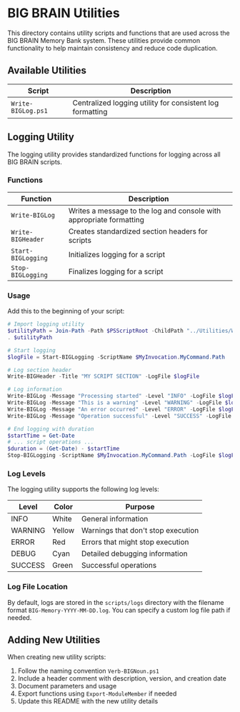 # BIG BRAIN Utilities

This directory contains utility scripts and functions that are used across the BIG BRAIN Memory Bank system. These utilities provide common functionality to help maintain consistency and reduce code duplication.

## Available Utilities

| Script             | Description                                               |
| ------------------ | --------------------------------------------------------- |
| `Write-BIGLog.ps1` | Centralized logging utility for consistent log formatting |

## Logging Utility

The logging utility provides standardized functions for logging across all BIG BRAIN scripts.

### Functions

| Function           | Description                                                         |
| ------------------ | ------------------------------------------------------------------- |
| `Write-BIGLog`     | Writes a message to the log and console with appropriate formatting |
| `Write-BIGHeader`  | Creates standardized section headers for scripts                    |
| `Start-BIGLogging` | Initializes logging for a script                                    |
| `Stop-BIGLogging`  | Finalizes logging for a script                                      |

### Usage

Add this to the beginning of your script:

```powershell
# Import logging utility
$utilityPath = Join-Path -Path $PSScriptRoot -ChildPath "../Utilities/Write-BIGLog.ps1"
. $utilityPath

# Start logging
$logFile = Start-BIGLogging -ScriptName $MyInvocation.MyCommand.Path

# Log section header
Write-BIGHeader -Title "MY SCRIPT SECTION" -LogFile $logFile

# Log information
Write-BIGLog -Message "Processing started" -Level "INFO" -LogFile $logFile
Write-BIGLog -Message "This is a warning" -Level "WARNING" -LogFile $logFile
Write-BIGLog -Message "An error occurred" -Level "ERROR" -LogFile $logFile
Write-BIGLog -Message "Operation successful" -Level "SUCCESS" -LogFile $logFile

# End logging with duration
$startTime = Get-Date
# ... script operations ...
$duration = (Get-Date) - $startTime
Stop-BIGLogging -ScriptName $MyInvocation.MyCommand.Path -LogFile $logFile -Duration $duration
```

### Log Levels

The logging utility supports the following log levels:

| Level   | Color  | Purpose                            |
| ------- | ------ | ---------------------------------- |
| INFO    | White  | General information                |
| WARNING | Yellow | Warnings that don't stop execution |
| ERROR   | Red    | Errors that might stop execution   |
| DEBUG   | Cyan   | Detailed debugging information     |
| SUCCESS | Green  | Successful operations              |

### Log File Location

By default, logs are stored in the `scripts/logs` directory with the filename format `BIG-Memory-YYYY-MM-DD.log`. You can specify a custom log file path if needed.

## Adding New Utilities

When creating new utility scripts:

1. Follow the naming convention `Verb-BIGNoun.ps1`
2. Include a header comment with description, version, and creation date
3. Document parameters and usage
4. Export functions using `Export-ModuleMember` if needed
5. Update this README with the new utility details
